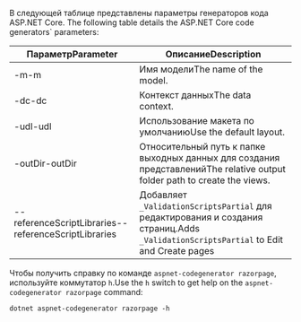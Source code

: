 <span data-ttu-id="7e1ff-101"><a name="codegenerator"></a> В следующей таблице представлены параметры генераторов кода ASP.NET Core.</span><span class="sxs-lookup"><span data-stu-id="7e1ff-101"><a name="codegenerator"></a> The following table details the ASP.NET Core code generators\` parameters:</span></span>

| <span data-ttu-id="7e1ff-102">Параметр</span><span class="sxs-lookup"><span data-stu-id="7e1ff-102">Parameter</span></span>               | <span data-ttu-id="7e1ff-103">Описание</span><span class="sxs-lookup"><span data-stu-id="7e1ff-103">Description</span></span>|
| ----------------- | ------------ |
| <span data-ttu-id="7e1ff-104">-m</span><span class="sxs-lookup"><span data-stu-id="7e1ff-104">-m</span></span>  | <span data-ttu-id="7e1ff-105">Имя модели</span><span class="sxs-lookup"><span data-stu-id="7e1ff-105">The name of the model.</span></span> |
| <span data-ttu-id="7e1ff-106">-dc</span><span class="sxs-lookup"><span data-stu-id="7e1ff-106">-dc</span></span>  | <span data-ttu-id="7e1ff-107">Контекст данных</span><span class="sxs-lookup"><span data-stu-id="7e1ff-107">The data context.</span></span> |
| <span data-ttu-id="7e1ff-108">-udl</span><span class="sxs-lookup"><span data-stu-id="7e1ff-108">-udl</span></span> | <span data-ttu-id="7e1ff-109">Использование макета по умолчанию</span><span class="sxs-lookup"><span data-stu-id="7e1ff-109">Use the default layout.</span></span> |
| <span data-ttu-id="7e1ff-110">-outDir</span><span class="sxs-lookup"><span data-stu-id="7e1ff-110">-outDir</span></span> | <span data-ttu-id="7e1ff-111">Относительный путь к папке выходных данных для создания представлений</span><span class="sxs-lookup"><span data-stu-id="7e1ff-111">The relative output folder path to create the views.</span></span> |
| <span data-ttu-id="7e1ff-112">--referenceScriptLibraries</span><span class="sxs-lookup"><span data-stu-id="7e1ff-112">--referenceScriptLibraries</span></span> | <span data-ttu-id="7e1ff-113">Добавляет `_ValidationScriptsPartial` для редактирования и создания страниц.</span><span class="sxs-lookup"><span data-stu-id="7e1ff-113">Adds `_ValidationScriptsPartial` to Edit and Create pages</span></span> |

<span data-ttu-id="7e1ff-114">Чтобы получить справку по команде `aspnet-codegenerator razorpage`, используйте коммутатор `h`.</span><span class="sxs-lookup"><span data-stu-id="7e1ff-114">Use the `h` switch to get help on the `aspnet-codegenerator razorpage` command:</span></span>

```console
dotnet aspnet-codegenerator razorpage -h
```
